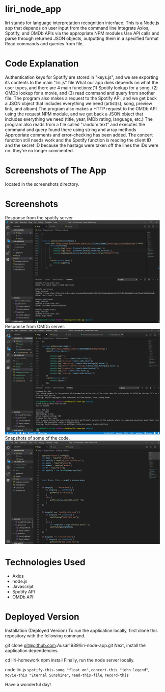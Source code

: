 # liri_node_app
liri stands for language interpretation recognition interface.
This is a Node.js app that depends on user input from the command line
Integrate Axios, Spotify, and OMDb APIs via the appropriate NPM modules
Use API calls and parse through returned JSON objects, outputting them in a specified format
Read commands and queries from file.
# Code Explanation
Authentication keys for Spotify are stored in "keys.js", and we are exporting its contents to the main "liri.js" file
What our app does depends on what the user types, and there are 4 main functions:(1) Spotify lookup for a song, (2) OMDb lookup for a movie, and (3) read command and query from another file.
The program also makes a request to the Spotify API, and we get back a JSON object that includes everything we need (artist(s), song, preview link, and album)
The program also makes a HTTP request to the OMDb API using the request NPM module, and we get back a JSON object that includes everything we need (title, year, IMDb rating, language, etc.)
The program also reads from a file called "random.text" and executes the command and query found there using string and array methods
Appropriate comments and error-checking has been added. The concert function still needs work and the Spotify function is reading the client ID and the secret ID because the hastags were taken off the lines the IDs were on. they're no longer commented.

# Screenshots of The App

located in the screenshots directory.

# Screenshots
Response from the spotify server.
![music](screenshots/music.png)
Response from OMDb server.
![movie](screenshots/movie.png)
Snapshots of some of the code.
![song](screenshots/song.png)

# Technologies Used
- Axios
- node.js
- Javascript
- Spotify API
- OMDb API




# Deployed Version

Installation (Deployed Version)
To run the application locally, first clone this repository with the following command.

git clone git@github.com:Ausar1989/liri-node-app.git
Next, install the application dependencies.

cd liri-homework
npm install
Finally, run the node server locally.

node liri.js `spotify-this-song "float on"`, `concert-this "john legend"`, `movie-this "Eternal Sunshine"`, `read-this-file`, `record-this`

Have a wonderful day!
